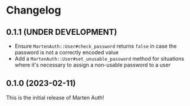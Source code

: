 # Changelog

## 0.1.1 (UNDER DEVELOPMENT)

* Ensure `MartenAuth::User#check_password` returns `false` in case the password is not a correctly encoded value
* Add a `MartenAuth::User#set_unusable_password` method for situations where it's necessary to assign a non-usable password to a user

## 0.1.0 (2023-02-11)

This is the initial release of Marten Auth!
